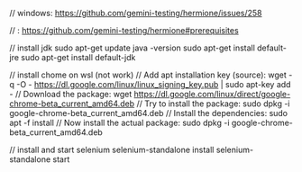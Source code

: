 // windows:
https://github.com/gemini-testing/hermione/issues/258

// :
https://github.com/gemini-testing/hermione#prerequisites

// install jdk
sudo apt-get update
java -version
sudo apt-get install default-jre
sudo apt-get install default-jdk

// install chome on wsl (not work)
// Add apt installation key (source):
wget -q -O - https://dl.google.com/linux/linux_signing_key.pub | sudo apt-key add -
// Download the package:
wget https://dl.google.com/linux/direct/google-chrome-beta_current_amd64.deb
// Try to install the package:
sudo dpkg -i google-chrome-beta_current_amd64.deb
// Install the dependencies:
sudo apt -f install
// Now install the actual package:
sudo dpkg -i google-chrome-beta_current_amd64.deb

// install and start selenium
selenium-standalone install
selenium-standalone start

